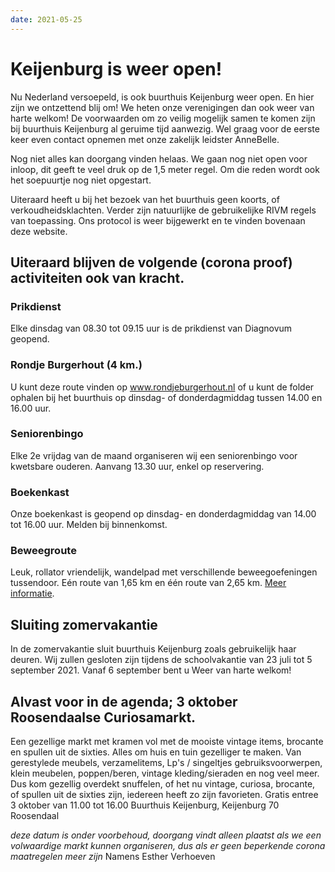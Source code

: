 ```yaml
---
date: 2021-05-25
---
```


# Keijenburg is weer open!

Nu Nederland versoepeld, is ook buurthuis Keijenburg weer open. En hier zijn we ontzettend blij om!
We heten onze verenigingen dan ook weer van harte welkom! De voorwaarden om zo veilig mogelijk samen te komen zijn bij buurthuis Keijenburg al geruime tijd aanwezig. Wel graag voor de eerste keer even contact opnemen met onze zakelijk leidster AnneBelle.

Nog niet alles kan doorgang vinden helaas.
We gaan nog niet open voor inloop, dit geeft te veel druk op de 1,5 meter regel. Om die reden wordt ook het soepuurtje nog niet opgestart.

Uiteraard heeft u bij het bezoek van het buurthuis geen koorts, of verkoudheidsklachten. 
Verder zijn natuurlijke de gebruikelijke RIVM regels van toepassing.
Ons protocol is weer bijgewerkt en te vinden bovenaan deze website. 

## Uiteraard blijven de volgende (corona proof) activiteiten ook van kracht.

### Prikdienst
Elke dinsdag van 08.30 tot 09.15 uur is de prikdienst van Diagnovum geopend.

### Rondje Burgerhout (4 km.)
U kunt deze route vinden op www.rondjeburgerhout.nl of u kunt de folder ophalen bij het buurthuis op dinsdag- of donderdagmiddag tussen 14.00 en 16.00 uur.

### Seniorenbingo
Elke 2e vrijdag van de maand organiseren wij een seniorenbingo voor kwetsbare ouderen. Aanvang 13.30 uur, enkel op reservering.

### Boekenkast
Onze boekenkast is geopend op dinsdag- en donderdagmiddag van 14.00 tot 16.00 uur. Melden bij binnenkomst.

### Beweegroute
Leuk, rollator vriendelijk, wandelpad met verschillende beweegoefeningen tussendoor. Eén route van 1,65 km en één route van 2,65 km. <a href="/files/beweegroute.pdf">Meer informatie</a>.

## Sluiting zomervakantie
 In de zomervakantie sluit buurthuis Keijenburg zoals gebruikelijk haar deuren. Wij zullen gesloten zijn tijdens de schoolvakantie van 23 juli tot 5 september 2021.
 Vanaf 6 september bent u Weer van harte welkom!

## Alvast voor in de agenda; 3 oktober Roosendaalse Curiosamarkt.
Een gezellige markt met kramen vol met de mooiste vintage items, brocante en spullen uit de sixties. Alles om huis en tuin gezelliger te maken. Van gerestylede meubels, verzamelitems, Lp's / singeltjes
gebruiksvoorwerpen, klein meubelen, poppen/beren, vintage kleding/sieraden en nog veel meer. Dus kom gezellig overdekt snuffelen, of het nu vintage, curiosa, brocante, of spullen uit de sixties zijn, iedereen heeft zo zijn favorieten. Gratis entree 3 oktober van 11.00 tot 16.00 Buurthuis Keijenburg, Keijenburg 70 Roosendaal

*deze datum is onder voorbehoud, doorgang vindt alleen plaatst als we een volwaardige markt kunnen organiseren, dus als er geen beperkende corona maatregelen meer zijn*
Namens Esther Verhoeven  
